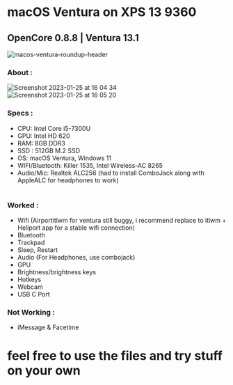 # macOS Ventura on XPS 13 9360
## OpenCore 0.8.8 | Ventura 13.1
![macos-ventura-roundup-header](https://user-images.githubusercontent.com/123544011/214521202-bf0d4d05-32f3-4a7c-b0ac-47aa5dd76a88.jpg)
### About :
![Screenshot 2023-01-25 at 16 04 34](https://user-images.githubusercontent.com/123544011/214524494-9028d1c8-565b-4579-932e-9a271b1d6dfa.png)
![Screenshot 2023-01-25 at 16 05 20](https://user-images.githubusercontent.com/123544011/214524504-30743fc9-2022-441d-8c78-4d124e502dfe.png)

### Specs :
* CPU: Intel Core i5-7300U
* GPU: Intel HD 620
* RAM: 8GB DDR3
* SSD : 512GB M.2 SSD
* OS: macOS Ventura, Windows 11
* WIFI/Bluetooth: Killer 1535, Intel Wireless-AC 8265
* Audio/Mic: Realtek ALC256 (had to install ComboJack along with AppleALC for headphones to work)

#

### Worked :
* Wifi (Airportitlwm for ventura still buggy, i recommend replace to itlwm + Heliport app for a stable wifi connection)
* Bluetooth
* Trackpad
* Sleep, Restart
* Audio (For Headphones, use combojack)
* GPU
* Brightness/brightness keys
* Hotkeys
* Webcam
* USB C Port
 
### Not Working :
* iMessage & Facetime

# feel free to use the files and try stuff on your own
